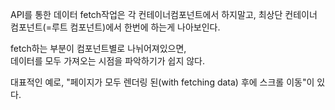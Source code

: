 API를 통한 데이터 fetch작업은 각 컨테이너컴포넌트에서 하지말고,
최상단 컨테이너 컴포넌트(=루트 컴포넌트)에서 한번에 하는게 나아보인다.

fetch하는 부분이 컴포넌트별로 나뉘어져있으면,\
데이터를 모두 가져오는 시점을 파악하기가 쉽지 않다.

대표적인 예로, "페이지가 모두 렌더링 된(with fetching data) 후에 스크롤 이동"이 있다.
